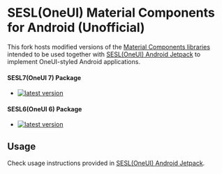 # SESL(OneUI) Material Components for Android (Unofficial)

This fork hosts modified versions of the [Material Components libraries](https://github.com/material-components/material-components-android) intended to be used together with [SESL(OneUI) Android Jetpack](https://github.com/tribalfs/sesl-androidx) to implement OneUI-styled Android applications.

#### SESL7(OneUI 7) Package
- [![latest version](https://img.shields.io/badge/sesl.com.google.android.material:material-1.12.0%2B1.0.39--sesl7%2Brev3-blue?logo=GitHub)](https://github.com/tribalfs/sesl-material-components-android/packages/2110054)


#### SESL6(OneUI 6) Package
- [![latest version](https://img.shields.io/badge/sesl.com.google.android.material:material-1.12.0%2B1.0.23--sesl6%2Brev3-blue?logo=GitHub)](https://github.com/tribalfs/sesl-material-components-android/packages/2110054)


## Usage
Check usage instructions provided in [SESL(OneUI) Android Jetpack](https://github.com/tribalfs/sesl-androidx#usage).


